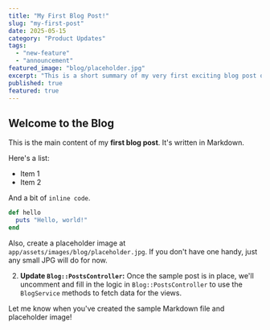 ```yaml
---
title: "My First Blog Post!"
slug: "my-first-post"
date: 2025-05-15
category: "Product Updates"
tags:
  - "new-feature"
  - "announcement"
featured_image: "blog/placeholder.jpg"
excerpt: "This is a short summary of my very first exciting blog post on the new platform."
published: true
featured: true
---
```


## Welcome to the Blog

This is the main content of my **first blog post**. It's written in Markdown.

Here's a list:
* Item 1
* Item 2

And a bit of `inline code`.

```ruby
def hello
  puts "Hello, world!"
end
```

Also, create a placeholder image at `app/assets/images/blog/placeholder.jpg`. If you don't have one handy, just any small JPG will do for now.

2.  **Update `Blog::PostsController`:**
    Once the sample post is in place, we'll uncomment and fill in the logic in `Blog::PostsController` to use the `BlogService` methods to fetch data for the views.

Let me know when you've created the sample Markdown file and placeholder image!
